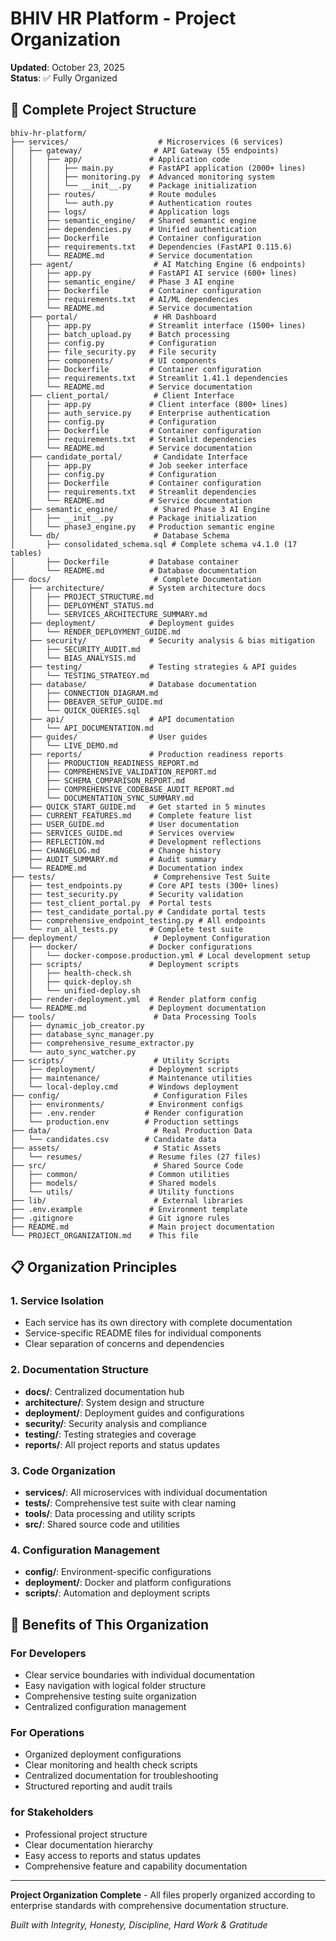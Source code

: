 # BHIV HR Platform - Project Organization

**Updated**: October 23, 2025  
**Status**: ✅ Fully Organized  

## 📁 Complete Project Structure

```
bhiv-hr-platform/
├── services/                    # Microservices (6 services)
│   ├── gateway/                # API Gateway (55 endpoints)
│   │   ├── app/               # Application code
│   │   │   ├── main.py        # FastAPI application (2000+ lines)
│   │   │   ├── monitoring.py  # Advanced monitoring system
│   │   │   └── __init__.py    # Package initialization
│   │   ├── routes/            # Route modules
│   │   │   └── auth.py        # Authentication routes
│   │   ├── logs/              # Application logs
│   │   ├── semantic_engine/   # Shared semantic engine
│   │   ├── dependencies.py    # Unified authentication
│   │   ├── Dockerfile         # Container configuration
│   │   ├── requirements.txt   # Dependencies (FastAPI 0.115.6)
│   │   └── README.md          # Service documentation
│   ├── agent/                  # AI Matching Engine (6 endpoints)
│   │   ├── app.py             # FastAPI AI service (600+ lines)
│   │   ├── semantic_engine/   # Phase 3 AI engine
│   │   ├── Dockerfile         # Container configuration
│   │   ├── requirements.txt   # AI/ML dependencies
│   │   └── README.md          # Service documentation
│   ├── portal/                 # HR Dashboard
│   │   ├── app.py             # Streamlit interface (1500+ lines)
│   │   ├── batch_upload.py    # Batch processing
│   │   ├── config.py          # Configuration
│   │   ├── file_security.py   # File security
│   │   ├── components/        # UI components
│   │   ├── Dockerfile         # Container configuration
│   │   ├── requirements.txt   # Streamlit 1.41.1 dependencies
│   │   └── README.md          # Service documentation
│   ├── client_portal/          # Client Interface
│   │   ├── app.py             # Client interface (800+ lines)
│   │   ├── auth_service.py    # Enterprise authentication
│   │   ├── config.py          # Configuration
│   │   ├── Dockerfile         # Container configuration
│   │   ├── requirements.txt   # Streamlit dependencies
│   │   └── README.md          # Service documentation
│   ├── candidate_portal/       # Candidate Interface
│   │   ├── app.py             # Job seeker interface
│   │   ├── config.py          # Configuration
│   │   ├── Dockerfile         # Container configuration
│   │   ├── requirements.txt   # Streamlit dependencies
│   │   └── README.md          # Service documentation
│   ├── semantic_engine/        # Shared Phase 3 AI Engine
│   │   ├── __init__.py        # Package initialization
│   │   └── phase3_engine.py   # Production semantic engine
│   └── db/                     # Database Schema
│       ├── consolidated_schema.sql # Complete schema v4.1.0 (17 tables)
│       ├── Dockerfile         # Database container
│       └── README.md          # Database documentation
├── docs/                       # Complete Documentation
│   ├── architecture/          # System architecture docs
│   │   ├── PROJECT_STRUCTURE.md
│   │   ├── DEPLOYMENT_STATUS.md
│   │   └── SERVICES_ARCHITECTURE_SUMMARY.md
│   ├── deployment/            # Deployment guides
│   │   └── RENDER_DEPLOYMENT_GUIDE.md
│   ├── security/              # Security analysis & bias mitigation
│   │   ├── SECURITY_AUDIT.md
│   │   └── BIAS_ANALYSIS.md
│   ├── testing/               # Testing strategies & API guides
│   │   └── TESTING_STRATEGY.md
│   ├── database/              # Database documentation
│   │   ├── CONNECTION_DIAGRAM.md
│   │   ├── DBEAVER_SETUP_GUIDE.md
│   │   └── QUICK_QUERIES.sql
│   ├── api/                   # API documentation
│   │   └── API_DOCUMENTATION.md
│   ├── guides/                # User guides
│   │   └── LIVE_DEMO.md
│   ├── reports/               # Production readiness reports
│   │   ├── PRODUCTION_READINESS_REPORT.md
│   │   ├── COMPREHENSIVE_VALIDATION_REPORT.md
│   │   ├── SCHEMA_COMPARISON_REPORT.md
│   │   ├── COMPREHENSIVE_CODEBASE_AUDIT_REPORT.md
│   │   └── DOCUMENTATION_SYNC_SUMMARY.md
│   ├── QUICK_START_GUIDE.md   # Get started in 5 minutes
│   ├── CURRENT_FEATURES.md    # Complete feature list
│   ├── USER_GUIDE.md          # User documentation
│   ├── SERVICES_GUIDE.md      # Services overview
│   ├── REFLECTION.md          # Development reflections
│   ├── CHANGELOG.md           # Change history
│   ├── AUDIT_SUMMARY.md       # Audit summary
│   └── README.md              # Documentation index
├── tests/                      # Comprehensive Test Suite
│   ├── test_endpoints.py      # Core API tests (300+ lines)
│   ├── test_security.py       # Security validation
│   ├── test_client_portal.py  # Portal tests
│   ├── test_candidate_portal.py # Candidate portal tests
│   ├── comprehensive_endpoint_testing.py # All endpoints
│   └── run_all_tests.py       # Complete test suite
├── deployment/                 # Deployment Configuration
│   ├── docker/                # Docker configurations
│   │   └── docker-compose.production.yml # Local development setup
│   ├── scripts/               # Deployment scripts
│   │   ├── health-check.sh
│   │   ├── quick-deploy.sh
│   │   └── unified-deploy.sh
│   ├── render-deployment.yml  # Render platform config
│   └── README.md              # Deployment documentation
├── tools/                      # Data Processing Tools
│   ├── dynamic_job_creator.py
│   ├── database_sync_manager.py
│   ├── comprehensive_resume_extractor.py
│   └── auto_sync_watcher.py
├── scripts/                    # Utility Scripts
│   ├── deployment/            # Deployment scripts
│   ├── maintenance/           # Maintenance utilities
│   └── local-deploy.cmd       # Windows deployment
├── config/                     # Configuration Files
│   ├── environments/          # Environment configs
│   ├── .env.render           # Render configuration
│   └── production.env        # Production settings
├── data/                       # Real Production Data
│   └── candidates.csv        # Candidate data
├── assets/                     # Static Assets
│   └── resumes/               # Resume files (27 files)
├── src/                        # Shared Source Code
│   ├── common/                # Common utilities
│   ├── models/                # Shared models
│   └── utils/                 # Utility functions
├── lib/                        # External libraries
├── .env.example               # Environment template
├── .gitignore                 # Git ignore rules
├── README.md                  # Main project documentation
└── PROJECT_ORGANIZATION.md    # This file
```

## 📋 Organization Principles

### **1. Service Isolation**
- Each service has its own directory with complete documentation
- Service-specific README files for individual components
- Clear separation of concerns and dependencies

### **2. Documentation Structure**
- **docs/**: Centralized documentation hub
- **architecture/**: System design and structure
- **deployment/**: Deployment guides and configurations
- **security/**: Security analysis and compliance
- **testing/**: Testing strategies and coverage
- **reports/**: All project reports and status updates

### **3. Code Organization**
- **services/**: All microservices with individual documentation
- **tests/**: Comprehensive test suite with clear naming
- **tools/**: Data processing and utility scripts
- **src/**: Shared source code and utilities

### **4. Configuration Management**
- **config/**: Environment-specific configurations
- **deployment/**: Docker and platform configurations
- **scripts/**: Automation and deployment scripts

## 🎯 Benefits of This Organization

### **For Developers**
- Clear service boundaries with individual documentation
- Easy navigation with logical folder structure
- Comprehensive testing suite organization
- Centralized configuration management

### **For Operations**
- Organized deployment configurations
- Clear monitoring and health check scripts
- Centralized documentation for troubleshooting
- Structured reporting and audit trails

### **for Stakeholders**
- Professional project structure
- Clear documentation hierarchy
- Easy access to reports and status updates
- Comprehensive feature and capability documentation

---

**Project Organization Complete** - All files properly organized according to enterprise standards with comprehensive documentation structure.

*Built with Integrity, Honesty, Discipline, Hard Work & Gratitude*